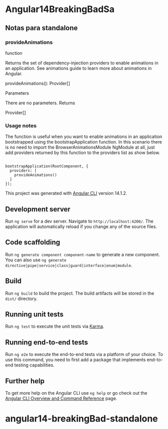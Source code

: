 # Angular14BreakingBadSa
## Notas para  standalone
### provideAnimations
function

Returns the set of dependency-injection providers to enable animations in an application. See animations guide to learn more about animations in Angular.

      
      
provideAnimations(): Provider[]

    

Parameters

There are no parameters.
Returns

Provider[]
### Usage notes

The function is useful when you want to enable animations in an application bootstrapped using the bootstrapApplication function. In this scenario there is no need to import the BrowserAnimationsModule NgModule at all, just add providers returned by this function to the providers list as show below.

      

```
      
bootstrapApplication(RootComponent, {
  providers: [
    provideAnimations()
  ]
});
```

This project was generated with [Angular CLI](https://github.com/angular/angular-cli) version 14.1.2.

## Development server

Run `ng serve` for a dev server. Navigate to `http://localhost:4200/`. The application will automatically reload if you change any of the source files.

## Code scaffolding

Run `ng generate component component-name` to generate a new component. You can also use `ng generate directive|pipe|service|class|guard|interface|enum|module`.

## Build

Run `ng build` to build the project. The build artifacts will be stored in the `dist/` directory.

## Running unit tests

Run `ng test` to execute the unit tests via [Karma](https://karma-runner.github.io).

## Running end-to-end tests

Run `ng e2e` to execute the end-to-end tests via a platform of your choice. To use this command, you need to first add a package that implements end-to-end testing capabilities.

## Further help

To get more help on the Angular CLI use `ng help` or go check out the [Angular CLI Overview and Command Reference](https://angular.io/cli) page.
# angular14-breakingBad-standalone
